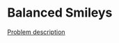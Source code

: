 Balanced Smileys
================

[Problem description](https://www.facebook.com/hackercup/problems.php?pid=403525256396727&round=185564241586420)
